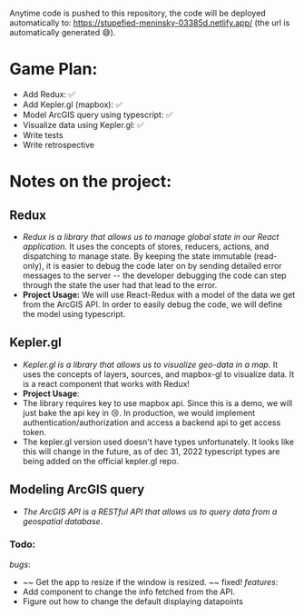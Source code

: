 Anytime code is pushed to this repository, the code will be deployed automatically to: https://stupefied-meninsky-03385d.netlify.app/ (the url is automatically generated 😅).

# Game Plan:
* Add Redux: ✅
* Add Kepler.gl (mapbox): ✅
* Model ArcGIS query using typescript: ✅
* Visualize data using Kepler.gl: ✅
* Write tests
* Write retrospective

# Notes on the project:
## Redux
* *Redux is a library that allows us to manage global state in our React application.* It uses the concepts of stores, reducers, actions, and dispatching to manage state. By keeping the state immutable (read-only), it is easier to debug the code later on by sending detailed error messages to the server -- the developer debugging the code can step through the state the user had that lead to the error.
* **Project Usage:** We will use React-Redux with a model of the data we get from the ArcGIS API. In order to easily debug the code, we will define the model using typescript.

## Kepler.gl
* *Kepler.gl is a library that allows us to visualize geo-data in a map.* It uses the concepts of layers, sources, and mapbox-gl to visualize data. It is a react component that works with Redux!
* **Project Usage**: 
* The library requires key to use mapbox api. Since this is a demo, we will just bake the api key in 😢. In production, we would implement authentication/authorization and access a backend api to get access token.
* The kepler.gl version used doesn't have types unfortunately. It looks like this will change in the future, as of dec 31, 2022 typescript types are being added on the official kepler.gl repo.

## Modeling ArcGIS query
* *The ArcGIS API is a RESTful API that allows us to query data from a geospatial database.*

### Todo:
*bugs*:
* ~~ Get the app to resize if the window is resized. ~~ fixed!
*features*: 
* Add component to change the info fetched from the API.
* Figure out how to change the default displaying datapoints
